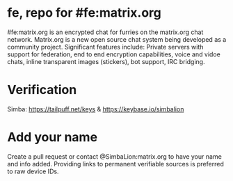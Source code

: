 # fe, repo for #fe:matrix.org
#fe:matrix.org is an encrypted chat for furries on the matrix.org chat network. Matrix.org is a new open source chat system being developed as a community project. Significant features include: Private servers with support for federation, end to end encryption capabilities, voice and vidoe chats, inline transparent images (stickers), bot support, IRC bridging.

# Verification
Simba: https://tailpuff.net/keys & https://keybase.io/simbalion

# Add your name
Create a pull request or contact @SimbaLion:matrix.org to have your name and info added. Providing links to permanent verifiable sources is preferred to raw device IDs.
